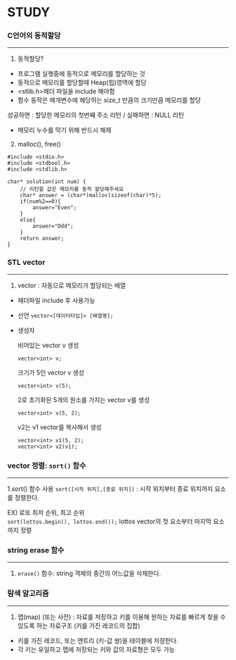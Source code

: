 # STUDY


### C언어의 동적할당
___
1. 동적할당?
- 프로그램 실행중에 동적으로 메모리를 할당하는 것
- 동적으로 메모리를 할당할때 Heap(힙)영역에 할당
- <stlib.h>헤더 파일을 include 해야함
- 함수 동작은 매개변수에 해당하는 size_t 만큼의 크기만큼 메모리를 할당

성공하면 : 할당한 메모리의 첫번째 주소 리턴 / 
실패하면 : NULL 리턴

- 메모리 누수를 막기 위해 반드시 해제


2. malloc(), free()
```
#include <stdio.h>
#include <stdbool.h>
#include <stdlib.h>

char* solution(int num) {
    // 리턴할 값은 메모리를 동적 할당해주세요
    char* answer = (char*)malloc(sizeof(char)*5);
    if(num%2==0){
        answer="Even";
    }
    else{
        answer="Odd";
    }
    return answer;
}
```

### STL vector 
___
1. vector : 자동으로 메모리가 할당되는 배열
- <vector> 헤더파일 include 후 사용가능
- 선언
    ```vector<[데이터타입]> [배열명];```
- 생성자
    
    
    비어있는 vector v 생성
    ```
    vector<int> v;
    ```
    크기가 5인 vector v 생성
    ```
    vector<int> v(5);
    ```
    2로 초기화된 5개의 원소를 가지는 vector v를 생성
    ```
    vector<int> v(5, 2);
    ```
    v2는 v1 vector를 복사해서 생성
    ```
    vector<int> v1(5, 2);
    vector<int> v2(v1);
    ```
    
### vector 정렬: ```sort()``` 함수
___
1.sort() 함수 사용
    ```sort([시작 위치],[종료 위치])``` : 시작 위치부터 종료 위치까지 요소를 정렬한다.

EX) 로또 최저 순위, 최고 순위    
    ```sort(lottos.begin(), lottos.end());```
    lottos vector의 첫 요소부터 마지막 요소까지 정렬
    
    
### string erase 함수
___
1.  ```erase()``` 함수: string 객체의 중간의 어느값을 삭제한다. 
    
### 탐색 알고리즘
___
1. 맵(map) (또는 사전) : 자료를 저장하고 키를 이용해 원하는 자료를 빠르게 찾을 수 있도록 하는 자료구조 (키를 가진 레코드의 집합)
- 키를 가진 레코드, 또는 엔트리 (키-값 쌍)을 테이블에 저장한다. 
- 각 키는 유일하고 맵에 저장되는 키와 값의 자료형은 모두 가능  
